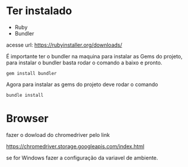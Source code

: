 # Ter instalado 

- Ruby
- Bundler 

acesse url: https://rubyinstaller.org/downloads/

É importante ter o bundler na maquina para instalar as Gems do projeto, 
para instalar o bundler basta rodar o comando a baixo e pronto. 

````
gem install bundler
````

Agora para instalar as gems do projeto 
deve rodar o comando 

````
bundle install
````

# Browser

fazer o dowload do chromedriver pelo link

https://chromedriver.storage.googleapis.com/index.html

se for Windows fazer a configuração da variavel de ambiente. 
